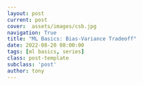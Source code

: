 ```yaml
---
layout: post
current: post
cover:  assets/images/csb.jpg
navigation: True
title: "ML Basics: Bias-Variance Tradeoff"
date: 2022-08-20 08:00:00
tags: [ml basics, series]
class: post-template
subclass: 'post'
author: tony
---
```


